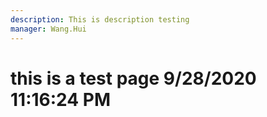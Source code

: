```yaml
---
description: This is description testing
manager: Wang.Hui
---
```

# this is a test page 9/28/2020 11:16:24 PM